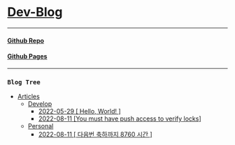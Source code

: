 # [Dev-Blog](https://lif-lee.github.io/Dev-Blog/)

<hr>

#### [Github Repo](https://github.com/LiF-Lee/Dev-Blog)
#### [Github Pages](https://lif-lee.github.io/Dev-Blog/)

<hr>

### `Blog Tree`

 * <a href="./Articles/">Articles</a>
     * <a href="./Articles/Develop/">Develop</a>
       * <a href="./Articles/Develop/2022-05-29 [ Hello, World! ]/">2022-05-29 [ Hello, World! ]</a>
       * <a href="./Articles/Develop/2022-08-11 [You must have push access to verify locks]/">2022-08-11 [You must have push access to verify locks]</a>
     * <a href="./Articles/Personal/">Personal</a>
         * <a href="./Articles/Personal/2022-08-11 [ 다음번 축하까지 8760 시간 ]/">2022-08-11 [ 다음번 축하까지 8760 시간 ]</a>
